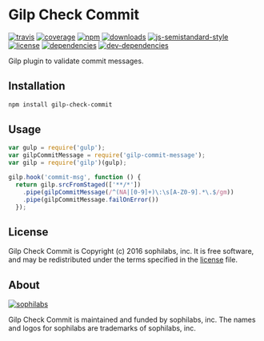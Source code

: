 # Gilp Check Commit

[![travis][travis-image]][travis-url]
[![coverage][coveralls-image]][coveralls-url]
[![npm][npm-image]][npm-url]
[![downloads][downloads-image]][downloads-url]
[![js-semistandard-style][semi-image]][semi-url]
[![license][license-image]][license-url]
[![dependencies][dependencies-image]][dependencies-url]
[![dev-dependencies][dev-dependencies-image]][dev-dependencies-url]

Gilp plugin to validate commit messages.

## Installation

```bash
npm install gilp-check-commit
```

## Usage

```javascript
var gulp = require('gulp');
var gilpCommitMessage = require('gilp-commit-message');
var gilp = require('gilp')(gulp);

gilp.hook('commit-msg', function () {
  return gilp.srcFromStaged(['**/*'])
    .pipe(gilpCommitMessage(/^(NA|[0-9]+)\:\s[A-Z0-9].*\.$/gm))
    .pipe(gilpCommitMessage.failOnError())
  });
```

## License

Gilp Check Commit is Copyright (c) 2016 sophilabs, inc. It is free software, and may be
redistributed under the terms specified in the [license] file.

## About

[![sophilabs][sophilabs-image]][sophilabs-url]

Gilp Check Commit is maintained and funded by sophilabs, inc. The names and logos for
sophilabs are trademarks of sophilabs, inc.

[license]: /LICENSE
[sophilabs-image]: https://res.cloudinary.com/jsconfuy/image/upload/c_pad,f_auto,h_200,w_200,e_trim/v1426608244/xuwbunompvfjaxuazlwo.png
[sophilabs-url]: https://sophilabs.co
[travis-image]: https://img.shields.io/travis/sophilabs/gilp-check-commit.svg?style=flat-square
[travis-url]: https://travis-ci.org/sophilabs/gilp-check-commit
[npm-image]: https://img.shields.io/npm/v/gilp-check-commit.svg?style=flat-square
[npm-url]: https://npmjs.org/packge/gilp-check-commit
[downloads-image]: https://img.shields.io/npm/dm/gilp-check-commit.svg?style=flat-square
[downloads-url]: https://npmjs.org/package/gilp-check-commit
[semi-image]: https://img.shields.io/badge/code%20style-semistandard-brightgreen.svg?style=flat-square
[semi-url]: https://github.com/Flet/semistandard
[coveralls-image]: https://img.shields.io/coveralls/sophilabs/gilp-check-commit.svg?style=flat-square
[coveralls-url]: https://coveralls.io/github/sophilabs/gilp-check-commit?branch=master
[license-image]: https://img.shields.io/github/license/sophilabs/gilp-check-commit.svg?style=flat-square
[license-url]: /LICENSE
[dependencies-image]: https://david-dm.org/sophilabs/gilp-check-commit.svg?style=flat-square
[dependencies-url]: https://david-dm.org/sophilabs/gilp-check-commit
[dev-dependencies-image]: https://david-dm.org/sophilabs/gilp-check-commit/dev-status.svg?style=flat-square
[dev-dependencies-url]: https://david-dm.org/sophilabs/gilp-check-commit#info=devDependencies
